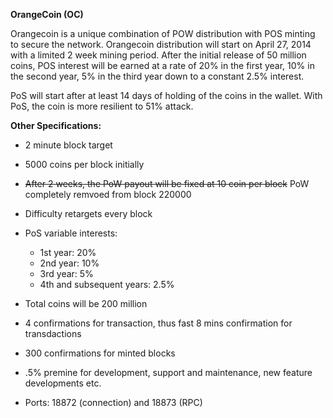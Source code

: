 **OrangeCoin (OC)**

Orangecoin is a unique combination of POW distribution with POS minting to secure the network. Orangecoin distribution will start on April 27, 2014 with a limited 2 week mining period. After the initial release of 50 million coins, POS interest will be earned at a rate of 20% in the first year, 10% in the second year, 5% in the third year down to a constant 2.5% interest.


PoS will start after at least 14 days of holding of the coins in the wallet. With PoS, the coin is more resilient to 51% attack. 

**Other Specifications:**

- 2 minute  block target
- 5000 coins per block initially
- ~~After 2 weeks, the PoW payout will be fixed at 10 coin per block~~ PoW completely remvoed from block 220000
- Difficulty retargets every block 
- PoS variable interests:
	- 1st year: 20%
	- 2nd year: 10%
	- 3rd year: 5%
	- 4th and subsequent years: 2.5%
- Total coins will be 200 million
- 4 confirmations for transaction, thus fast 8 mins confirmation for transdactions
- 300 confirmations for minted blocks
- .5% premine for development, support and maintenance, new feature developments etc.

- Ports: 18872 (connection) and 18873 (RPC)

